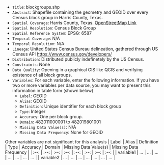 
- `Title`: blockgroups.shp
- `Abstract`: Shapefile containing the geometry and GEOID over every Census block group in Harris County, Texas.
- `Spatial Coverage`: Harris County, Texas. [OpenStreetMap Link](https://www.openstreetmap.org/relation/1560395)
- `Spatial Resolution`: Census Block Group
- `Spatial Reference System`: EPSG: 6587
- `Temporal Coverage`: N/A
- `Temporal Resolution`: N/A
- `Lineage`: United States Census Bureau delineation, gathered through US Census API https://www.census.gov/developers/
- `Distribution`: Distributed publicly indefinetely by the US Census.
- `Constraints`: None
- `Data Quality`: Opening in a graphical GIS like QGIS and verifying existence of all block groups.
- `Variables`: For each variable, enter the following information. If you have two or more variables per data source, you may want to present this information in table form (shown below)
  - `Label`: GEOID
  - `Alias`: GEOID
  - `Definition`: Unique identifier for each block group
  - `Type`: Integer
  - `Accuracy`: One per block group.
  - `Domain`: 482011000001 to 482019801001
  - `Missing Data Value(s)`: N/A
  - `Missing Data Frequency`: None for GEOID

Other variables are not significant for this analysis
| Label | Alias | Definition | Type | Accuracy | Domain | Missing Data Value(s) | Missing Data Frequency |
| :--: | :--: | :--: | :--: | :--: | :--: | :--: | :--: |
| variable1 | ... | ... | ... | ... | ... | ... | ... |
| variable2 | ... | ... | ... | ... | ... | ... | ... |
